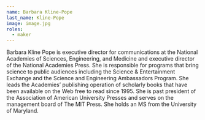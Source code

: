 ```yaml
---
name: Barbara Kline-Pope
last_name: Kline-Pope
image: image.jpg
roles:
  - maker
---
```

Barbara Kline Pope is executive director for communications at the National Academies of Sciences, Engineering, and Medicine and executive director of the National Academies Press. She is responsible for programs that bring science to public audiences including the Science & Entertainment Exchange and the Science and Engineering Ambassadors Program. She leads the Academies’ publishing operation of scholarly books that have been available on the Web free to read since 1995. She is past president of the Association of American University Presses and serves on the management board of The MIT Press. She holds an MS from the University of Maryland.
